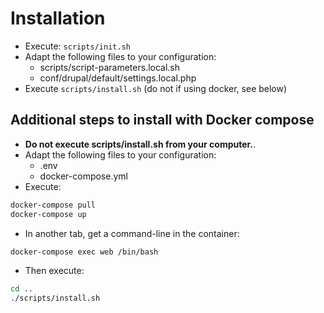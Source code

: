 # Installation

* Execute: `scripts/init.sh`
* Adapt the following files to your configuration:
  * scripts/script-parameters.local.sh
  * conf/drupal/default/settings.local.php
* Execute `scripts/install.sh` (do not if using docker, see below)

## Additional steps to install with Docker compose

* **Do not execute scripts/install.sh from your computer.**.
* Adapt the following files to your configuration:
  * .env
  * docker-compose.yml
* Execute:

```bash
docker-compose pull
docker-compose up
```

* In another tab, get a command-line in the container:

```bash
docker-compose exec web /bin/bash
```

* Then execute:

```bash
cd ..
./scripts/install.sh
```
